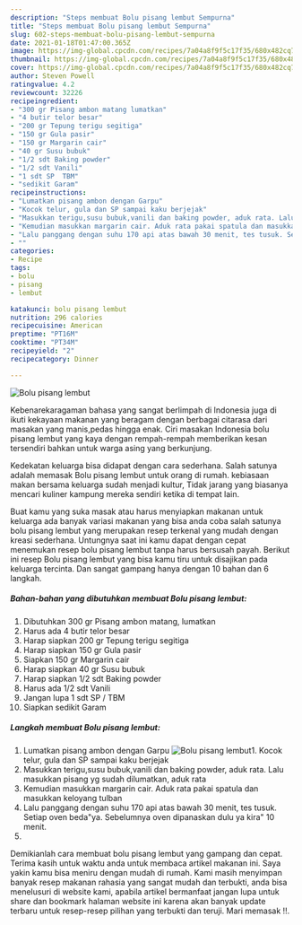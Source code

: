 ```yaml
---
description: "Steps membuat Bolu pisang lembut Sempurna"
title: "Steps membuat Bolu pisang lembut Sempurna"
slug: 602-steps-membuat-bolu-pisang-lembut-sempurna
date: 2021-01-18T01:47:00.365Z
image: https://img-global.cpcdn.com/recipes/7a04a8f9f5c17f35/680x482cq70/bolu-pisang-lembut-foto-resep-utama.jpg
thumbnail: https://img-global.cpcdn.com/recipes/7a04a8f9f5c17f35/680x482cq70/bolu-pisang-lembut-foto-resep-utama.jpg
cover: https://img-global.cpcdn.com/recipes/7a04a8f9f5c17f35/680x482cq70/bolu-pisang-lembut-foto-resep-utama.jpg
author: Steven Powell
ratingvalue: 4.2
reviewcount: 32226
recipeingredient:
- "300 gr Pisang ambon matang lumatkan"
- "4 butir telor besar"
- "200 gr Tepung terigu segitiga"
- "150 gr Gula pasir"
- "150 gr Margarin cair"
- "40 gr Susu bubuk"
- "1/2 sdt Baking powder"
- "1/2 sdt Vanili"
- "1 sdt SP  TBM"
- "sedikit Garam"
recipeinstructions:
- "Lumatkan pisang ambon dengan Garpu"
- "Kocok telur, gula dan SP sampai kaku berjejak"
- "Masukkan terigu,susu bubuk,vanili dan baking powder, aduk rata. Lalu masukkan pisang yg sudah dilumatkan, aduk rata"
- "Kemudian masukkan margarin cair. Aduk rata pakai spatula dan masukkan keloyang tulban"
- "Lalu panggang dengan suhu 170 api atas bawah 30 menit, tes tusuk. Setiap oven beda&#34;ya. Sebelumnya oven dipanaskan dulu ya kira&#34; 10 menit."
- ""
categories:
- Recipe
tags:
- bolu
- pisang
- lembut

katakunci: bolu pisang lembut 
nutrition: 296 calories
recipecuisine: American
preptime: "PT16M"
cooktime: "PT34M"
recipeyield: "2"
recipecategory: Dinner

---
```



![Bolu pisang lembut](https://img-global.cpcdn.com/recipes/7a04a8f9f5c17f35/680x482cq70/bolu-pisang-lembut-foto-resep-utama.jpg)

Kebenarekaragaman bahasa yang sangat berlimpah di Indonesia juga di ikuti kekayaan makanan yang beragam dengan berbagai citarasa dari masakan yang manis,pedas hingga enak. Ciri masakan Indonesia bolu pisang lembut yang kaya dengan rempah-rempah memberikan kesan tersendiri bahkan untuk warga asing yang berkunjung.




Kedekatan keluarga bisa didapat dengan cara sederhana. Salah satunya adalah memasak Bolu pisang lembut untuk orang di rumah. kebiasaan makan bersama keluarga sudah menjadi kultur, Tidak jarang yang biasanya mencari kuliner kampung mereka sendiri ketika di tempat lain.

Buat kamu yang suka masak atau harus menyiapkan makanan untuk keluarga ada banyak variasi makanan yang bisa anda coba salah satunya bolu pisang lembut yang merupakan resep terkenal yang mudah dengan kreasi sederhana. Untungnya saat ini kamu dapat dengan cepat menemukan resep bolu pisang lembut tanpa harus bersusah payah.
Berikut ini resep Bolu pisang lembut yang bisa kamu tiru untuk disajikan pada keluarga tercinta. Dan sangat gampang hanya dengan 10 bahan dan 6 langkah.


<!--inarticleads1-->

##### Bahan-bahan yang dibutuhkan membuat Bolu pisang lembut:

1. Dibutuhkan 300 gr Pisang ambon matang, lumatkan
1. Harus ada 4 butir telor besar
1. Harap siapkan 200 gr Tepung terigu segitiga
1. Harap siapkan 150 gr Gula pasir
1. Siapkan 150 gr Margarin cair
1. Harap siapkan 40 gr Susu bubuk
1. Harap siapkan 1/2 sdt Baking powder
1. Harus ada 1/2 sdt Vanili
1. Jangan lupa 1 sdt SP / TBM
1. Siapkan sedikit Garam




<!--inarticleads2-->

##### Langkah membuat  Bolu pisang lembut:

1. Lumatkan pisang ambon dengan Garpu
<img src="https://img-global.cpcdn.com/steps/f6cba6fef07306ed/160x128cq70/bolu-pisang-lembut-langkah-memasak-1-foto.jpg" alt="Bolu pisang lembut">1. Kocok telur, gula dan SP sampai kaku berjejak
1. Masukkan terigu,susu bubuk,vanili dan baking powder, aduk rata. Lalu masukkan pisang yg sudah dilumatkan, aduk rata
1. Kemudian masukkan margarin cair. Aduk rata pakai spatula dan masukkan keloyang tulban
1. Lalu panggang dengan suhu 170 api atas bawah 30 menit, tes tusuk. Setiap oven beda&#34;ya. Sebelumnya oven dipanaskan dulu ya kira&#34; 10 menit.
1. 




Demikianlah cara membuat bolu pisang lembut yang gampang dan cepat. Terima kasih untuk waktu anda untuk membaca artikel makanan ini. Saya yakin kamu bisa meniru dengan mudah di rumah. Kami masih menyimpan banyak resep makanan rahasia yang sangat mudah dan terbukti, anda bisa menelusuri di website kami, apabila artikel bermanfaat jangan lupa untuk share dan bookmark halaman website ini karena akan banyak update terbaru untuk resep-resep pilihan yang terbukti dan teruji. Mari memasak !!. 
